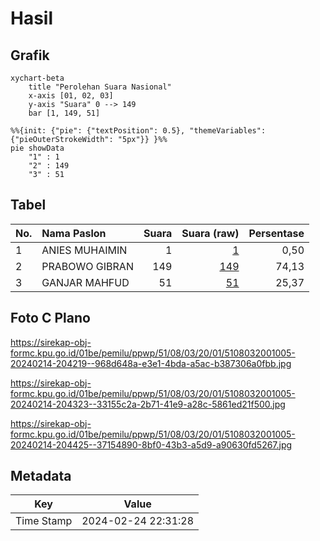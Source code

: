 # Hasil

## Grafik

```mermaid
xychart-beta
    title "Perolehan Suara Nasional"
    x-axis [01, 02, 03]
    y-axis "Suara" 0 --> 149
    bar [1, 149, 51]
```

```mermaid
%%{init: {"pie": {"textPosition": 0.5}, "themeVariables": {"pieOuterStrokeWidth": "5px"}} }%%
pie showData
    "1" : 1
    "2" : 149
    "3" : 51
```

## Tabel

| No. | Nama Paslon    | Suara | Suara (raw) | Persentase |
|:--- |:-------------- | -----:| -----------:| ----------:|
| 1   | ANIES MUHAIMIN | 1     | [1][p-1]    | 0,50       |
| 2   | PRABOWO GIBRAN | 149   | [149][p-2]  | 74,13      |
| 3   | GANJAR MAHFUD  | 51    | [51][p-3]   | 25,37      |


[p-1]: https://github.com/gigit-pemilu/pemilu-2024/blob/main/pilpres/hitung-suara/sub/51-bali/sub/08-buleleng/sub/03-busungbiu/sub/2001-sepang/sub/005-tps/sub/paslon-1.txt
[p-2]: https://github.com/gigit-pemilu/pemilu-2024/blob/main/pilpres/hitung-suara/sub/51-bali/sub/08-buleleng/sub/03-busungbiu/sub/2001-sepang/sub/005-tps/sub/paslon-2.txt
[p-3]: https://github.com/gigit-pemilu/pemilu-2024/blob/main/pilpres/hitung-suara/sub/51-bali/sub/08-buleleng/sub/03-busungbiu/sub/2001-sepang/sub/005-tps/sub/paslon-3.txt

## Foto C Plano

https://sirekap-obj-formc.kpu.go.id/01be/pemilu/ppwp/51/08/03/20/01/5108032001005-20240214-204219--968d648a-e3e1-4bda-a5ac-b387306a0fbb.jpg

https://sirekap-obj-formc.kpu.go.id/01be/pemilu/ppwp/51/08/03/20/01/5108032001005-20240214-204323--33155c2a-2b71-41e9-a28c-5861ed21f500.jpg

https://sirekap-obj-formc.kpu.go.id/01be/pemilu/ppwp/51/08/03/20/01/5108032001005-20240214-204425--37154890-8bf0-43b3-a5d9-a90630fd5267.jpg


## Metadata

| Key        | Value               |
| ---------- | ------------------- |
| Time Stamp | 2024-02-24 22:31:28 |



